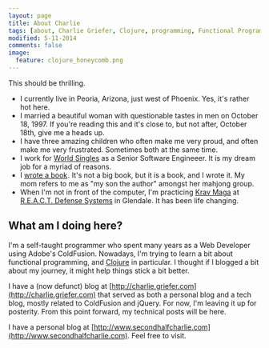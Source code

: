 ```yaml
---
layout: page
title: About Charlie
tags: [about, Charlie Griefer, Clojure, programming, Functional Programming]
modified: 5-11-2014
comments: false
image:
  feature: clojure_honeycomb.png
---
```


This should be thrilling.

* I currently live in Peoria, Arizona, just west of Phoenix. Yes, it's rather hot here.
* I married a beautiful woman with questionable tastes in men on October 18, 1997. If you're reading this and it's close to, but not after, October 18th, give me a heads up.
* I have three amazing children who often make me very proud, and often make me very frustrated. Sometimes both at the same time.
* I work for [World Singles](http://www.worldsingles.com) as a Senior Software Engineeer. It is my dream job for a myriad of reasons.
* I <a href="http://www.amazon.com/gp/product/B00C26IZNE/ref=as_li_tl?ie=UTF8&camp=1789&creative=390957&creativeASIN=B00C26IZNE&linkCode=as2&tag=charlgrief-20&linkId=NPXXTJPCOPZ3RCPR">wrote a book</a><img src="http://ir-na.amazon-adsystem.com/e/ir?t=charlgrief-20&l=as2&o=1&a=B00C26IZNE" width="1" height="1" border="0" alt="" style="border:none !important; margin:0px !important;" />. It's not a big book, but it is a book, and I wrote it. My mom refers to me as "my son the author" amongst her mahjong group.  
* When I'm not in front of the computer, I'm practicing [Krav Maga](http://en.wikipedia.org/wiki/Krav_Maga) at [R.E.A.C.T. Defense Systems](http://www.reactdefense.com) in Glendale. It has been life changing.

## What am I doing here?

I'm a self-taught programmer who spent many years as a Web Developer using Adobe's ColdFusion. Nowadays, I'm trying to learn a bit about functional programming, and [Clojure](http://clojure.org) in particular. I thought if I blogged a bit about my journey, it might help things stick a bit better.

I have a (now defunct) blog at [http://charlie.griefer.com](http://charlie.griefer.com) that served as both a personal blog and a tech blog, mostly related to ColdFusion and jQuery. For now, I'm leaving it up for posterity. From this point forward, my technical posts will be here.

I have a personal blog at [http://www.secondhalfcharlie.com](http://www.secondhalfcharlie.com). Feel free to visit.
